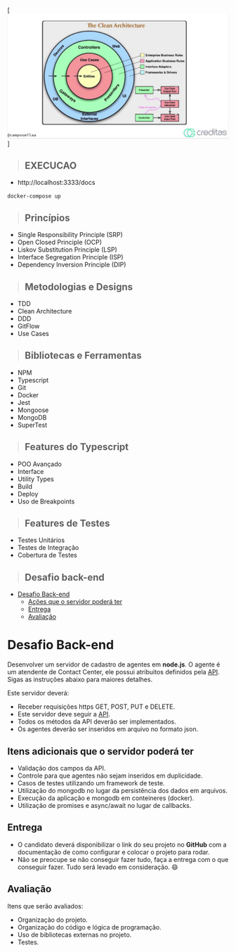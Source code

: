 [![alt text](./public/img/hexagonal.jpg)]

> ## EXECUCAO

- http://localhost:3333/docs

```
docker-compose up

```

> ## Princípios

- Single Responsibility Principle (SRP)
- Open Closed Principle (OCP)
- Liskov Substitution Principle (LSP)
- Interface Segregation Principle (ISP)
- Dependency Inversion Principle (DIP)

> ## Metodologias e Designs

- TDD
- Clean Architecture
- DDD
- GitFlow
- Use Cases

> ## Bibliotecas e Ferramentas

- NPM
- Typescript
- Git
- Docker
- Jest
- Mongoose
- MongoDB
- SuperTest

> ## Features do Typescript

- POO Avançado
- Interface
- Utility Types
- Build
- Deploy
- Uso de Breakpoints

> ## Features de Testes

- Testes Unitários
- Testes de Integração
- Cobertura de Testes

> ## Desafio back-end

- [Desafio Back-end](#desafio-back-end)
  - [Ações que o servidor poderá ter](#ações-que-o-servidor-poderá-ter)
  - [Entrega](#entrega)
  - [Avaliação](#avaliação)

# Desafio Back-end

Desenvolver um servidor de cadastro de agentes em **node.js**.
O agente é um atendente de Contact Center, ele possui atribuitos definidos pela [API](openapi.yml).
Sigas as instruções abaixo para maiores detalhes.

Este servidor deverá:

- Receber requisições https GET, POST, PUT e DELETE.
- Este servidor deve seguir a [API](openapi.yml).
- Todos os métodos da API deverão ser implementados.
- Os agentes deverão ser inseridos em arquivo no formato json.

## Itens adicionais que o servidor poderá ter

- Validação dos campos da API.
- Controle para que agentes não sejam inseridos em duplicidade.
- Casos de testes utilizando um framework de teste.
- Utilização do mongodb no lugar da persistência dos dados em arquivos.
- Execução da aplicação e mongodb em conteineres (docker).
- Utilização de promises e async/await no lugar de callbacks.

## Entrega

- O candidato deverá disponibilizar o link do seu projeto no **GitHub** com a documentação de como configurar e colocar o projeto para rodar.
- Não se preocupe se não conseguir fazer tudo, faça a entrega com o que conseguir fazer. Tudo será levado em consideração. :smile:

## Avaliação

Itens que serão avaliados:

- Organização do projeto.
- Organização do código e lógica de programação.
- Uso de bibliotecas externas no projeto.
- Testes.
